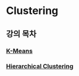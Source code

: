 # Clustering
## 강의 목차
### [K-Means](https://github.com/EricChoii/ai-boot-camp-ablearn/blob/main/ai/unsupervised-learning/clustering/kmeans.md)
### [Hierarchical Clustering](https://github.com/EricChoii/ai-boot-camp-ablearn/blob/main/ai/unsupervised-learning/clustering/hierarchical-clustering.md)
